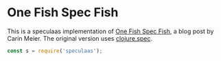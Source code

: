 One Fish Spec Fish
===

This is a speculaas implementation of 
[One Fish Spec Fish](http://gigasquidsoftware.com/blog/2016/05/29/one-fish-spec-fish/), a blog post by 
Carin Meier. The original version uses [clojure.spec](http://clojure.org/about/spec).

```js
const s = require('speculaas');
```
